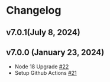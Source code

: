# Changelog

## v7.0.1(July 8, 2024)

## v7.0.0 (January 23, 2024)

- Node 18 Upgrade [#22](https://github.com/SalesforceCommerceCloud/plugin_sitemap/pull/22)
- Setup Github Actions [#21](https://github.com/SalesforceCommerceCloud/plugin_sitemap/pull/21)
